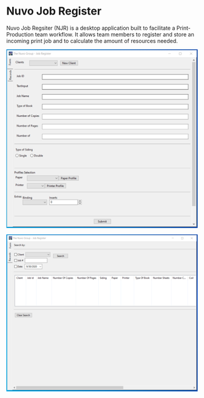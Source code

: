 # **Nuvo Job Register**

Nuvo Job Regsiter (NJR) is a desktop application built to facilitate a Print-Production team workflow. It allows team members to register and store an incoming print job and to calculate the amount of resources needed.

![](https://raw.githubusercontent.com/Andres-CS/Nuvo-Client-Logger/AppStructure/Media/_DEMO_/Latest_1.PNG)



![](https://raw.githubusercontent.com/Andres-CS/Nuvo-Client-Logger/AppStructure/Media/_DEMO_/Latest_2.PNG)



